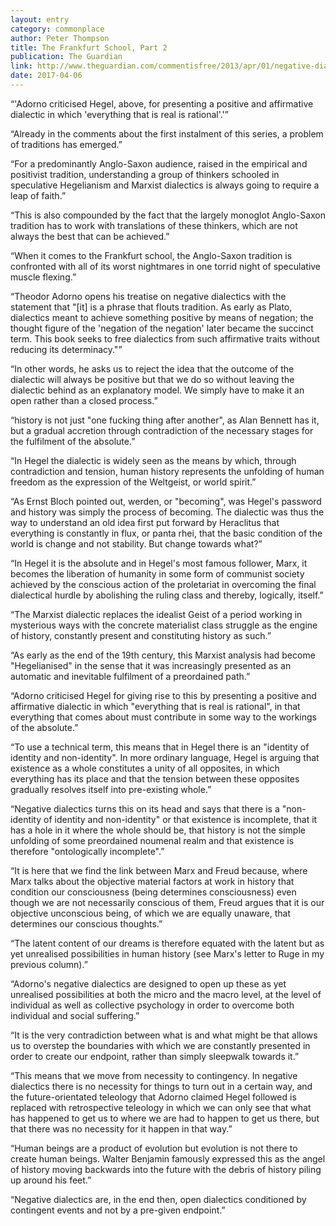 ```yaml
---
layout: entry
category: commonplace
author: Peter Thompson
title: The Frankfurt School, Part 2
publication: The Guardian
link: http://www.theguardian.com/commentisfree/2013/apr/01/negative-dialectics-frankfurt-school-adorno
date: 2017-04-06
---
```


“'Adorno criticised Hegel, above, for presenting a positive and affirmative dialectic in which 'everything that is real is rational'.'”

“Already in the comments about the first instalment of this series, a problem of traditions has emerged.”

“For a predominantly Anglo-Saxon audience, raised in the empirical and positivist tradition, understanding a group of thinkers schooled in speculative Hegelianism and Marxist dialectics is always going to require a leap of faith.”

“This is also compounded by the fact that the largely monoglot Anglo-Saxon tradition has to work with translations of these thinkers, which are not always the best that can be achieved.”

“When it comes to the Frankfurt school, the Anglo-Saxon tradition is confronted with all of its worst nightmares in one torrid night of speculative muscle flexing.”

“Theodor Adorno opens his treatise on negative dialectics with the statement that "[it] is a phrase that flouts tradition. As early as Plato, dialectics meant to achieve something positive by means of negation; the thought figure of the 'negation of the negation' later became the succinct term. This book seeks to free dialectics from such affirmative traits without reducing its determinacy."”

“In other words, he asks us to reject the idea that the outcome of the dialectic will always be positive but that we do so without leaving the dialectic behind as an explanatory model. We simply have to make it an open rather than a closed process.”

“history is not just "one fucking thing after another", as Alan Bennett has it, but a gradual accretion through contradiction of the necessary stages for the fulfilment of the absolute.”

“In Hegel the dialectic is widely seen as the means by which, through contradiction and tension, human history represents the unfolding of human freedom as the expression of the Weltgeist, or world spirit.”

“As Ernst Bloch pointed out, werden, or "becoming", was Hegel's password and history was simply the process of becoming. The dialectic was thus the way to understand an old idea first put forward by Heraclitus that everything is constantly in flux, or panta rhei, that the basic condition of the world is change and not stability. But change towards what?”

“In Hegel it is the absolute and in Hegel's most famous follower, Marx, it becomes the liberation of humanity in some form of communist society achieved by the conscious action of the proletariat in overcoming the final dialectical hurdle by abolishing the ruling class and thereby, logically, itself.”

“The Marxist dialectic replaces the idealist Geist of a period working in mysterious ways with the concrete materialist class struggle as the engine of history, constantly present and constituting history as such.”

“As early as the end of the 19th century, this Marxist analysis had become "Hegelianised" in the sense that it was increasingly presented as an automatic and inevitable fulfilment of a preordained path.”

“Adorno criticised Hegel for giving rise to this by presenting a positive and affirmative dialectic in which "everything that is real is rational", in that everything that comes about must contribute in some way to the workings of the absolute.”

“To use a technical term, this means that in Hegel there is an "identity of identity and non-identity". In more ordinary language, Hegel is arguing that existence as a whole constitutes a unity of all opposites, in which everything has its place and that the tension between these opposites gradually resolves itself into pre-existing whole.”

“Negative dialectics turns this on its head and says that there is a "non-identity of identity and non-identity" or that existence is incomplete, that it has a hole in it where the whole should be, that history is not the simple unfolding of some preordained noumenal realm and that existence is therefore "ontologically incomplete".”

“It is here that we find the link between Marx and Freud because, where Marx talks about the objective material factors at work in history that condition our consciousness (being determines consciousness) even though we are not necessarily conscious of them, Freud argues that it is our objective unconscious being, of which we are equally unaware, that determines our conscious thoughts.”

“The latent content of our dreams is therefore equated with the latent but as yet unrealised possibilities in human history (see Marx's letter to Ruge in my previous column).”

“Adorno's negative dialectics are designed to open up these as yet unrealised possibilities at both the micro and the macro level, at the level of individual as well as collective psychology in order to overcome both individual and social suffering.”

“It is the very contradiction between what is and what might be that allows us to overstep the boundaries with which we are constantly presented in order to create our endpoint, rather than simply sleepwalk towards it.”

“This means that we move from necessity to contingency. In negative dialectics there is no necessity for things to turn out in a certain way, and the future-orientated teleology that Adorno claimed Hegel followed is replaced with retrospective teleology in which we can only see that what has happened to get us to where we are had to happen to get us there, but that there was no necessity for it happen in that way.”

“Human beings are a product of evolution but evolution is not there to create human beings. Walter Benjamin famously expressed this as the angel of history moving backwards into the future with the debris of history piling up around his feet.”

“Negative dialectics are, in the end then, open dialectics conditioned by contingent events and not by a pre-given endpoint.”

